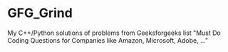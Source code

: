 # GFG_Grind
My C++/Python solutions of problems from Geeksforgeeks list "Must Do Coding Questions for Companies like Amazon, Microsoft, Adobe, …"
